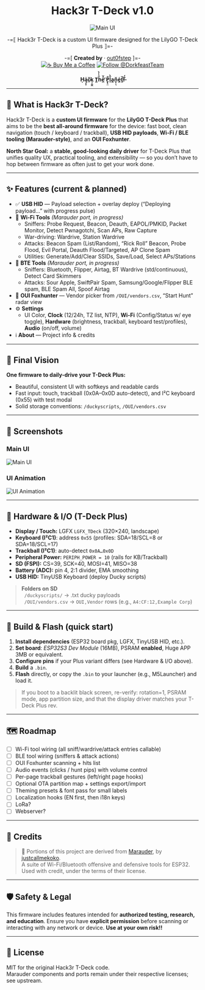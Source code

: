 <div align="center">

# Hack3r T-Deck v1.0  


![Main UI](https://github.com/out0fstep/Hack3r-T-Deck/raw/main/1000015418.png)
<p align="center">
-=⟦ Hack3r T-Deck is a custom UI firmware designed for the LilyGO T-Deck Plus ⟧=-
</p>


-=[ **Created by** · [out0fstep](https://github.com/out0fstep) ]=-  
[![☕️ Buy Me a Coffee](https://img.shields.io/badge/%E2%98%95%EF%B8%8F-Buy%20Me%20a%20Coffee-yellow)](https://buymeacoffee.com/out0fstep) [![Follow @DorkfeastTeam](https://img.shields.io/badge/follow-@DorkfeastTeam-1DA1F2?logo=x&logoColor=white)](https://x.com/DorkfeastTeam)

**Ḥą̥̥̍c̷̙̆k̘̝̰̭ T̻ȟ̔̓̀e̛̪̒̌ P̡̢̼̂l̟̑̀a̭n̨̹̖̆e̯̍ṯ̎̕!̶̐̒**

</div>

---

## 📖 What is Hack3r T-Deck?

Hack3r T-Deck is a **custom UI firmware** for the **LilyGO T-Deck Plus** that aims to be the **best all-around firmware** for the device: fast boot, clean navigation (touch / keyboard / trackball), **USB HID payloads**, **Wi-Fi / BLE tooling (Marauder-style)**, and an **OUI Foxhunter**.  

**North Star Goal:** a **stable, good-looking daily driver** for T-Deck Plus that unifies quality UX, practical tooling, and extensibility — so you don’t have to hop between firmware as often just to get your work done.

---

## ✨ Features (current & planned)

- ✅ **USB HID** — Payload selection + overlay deploy (“Deploying payload…” with progress pulse)
- 🚧 **Wi-Fi Tools** *(Marauder port, in progress)*
  - Sniffers: Probe Request, Beacon, Deauth, EAPOL/PMKID, Packet Monitor, Detect Pwnagotchi, Scan APs, Raw Capture
  - War-driving: Wardrive, Station Wardrive
  - Attacks: Beacon Spam (List/Random), “Rick Roll” Beacon, Probe Flood, Evil Portal, Deauth Flood/Targeted, AP Clone Spam
  - Utilities: Generate/Add/Clear SSIDs, Save/Load, Select APs/Stations
- 🚧 **BTE Tools** *(Marauder port, in progress)*
  - Sniffers: Bluetooth, Flipper, Airtag, BT Wardrive (std/continuous), Detect Card Skimmers
  - Attacks: Sour Apple, SwiftPair Spam, Samsung/Google/Flipper BLE spam, BLE Spam All, Spoof Airtag
- 🚧 **OUI Foxhunter** — Vendor picker from `/OUI/vendors.csv`, “Start Hunt” radar view
- ⚙️ **Settings**
  - UI Color, **Clock** (12/24h, TZ list, NTP), **Wi-Fi** (Config/Status w/ eye toggle), **Hardware** (brightness, trackball, keyboard test/profiles), **Audio** (on/off, volume)
- ℹ️ **About** — Project info & credits

---

## 🎯 Final Vision

**One firmware to daily-drive your T-Deck Plus:**
- Beautiful, consistent UI with softkeys and readable cards
- Fast input: touch, trackball (0x0A–0x0D auto-detect), and I²C keyboard (0x55) with test modal
- Solid storage conventions: `/duckyscripts`, `/OUI/vendors.csv`

---

## 📸 Screenshots

### Main UI
![Main UI](https://github.com/out0fstep/Hack3r-T-Deck/raw/main/file_0000000012d461f7aa82db854990720c.png)

### UI Animation
![UI Animation](https://github.com/out0fstep/Hack3r-T-Deck/raw/main/animation.gif)

---

## 🧰 Hardware & I/O (T-Deck Plus)

- **Display / Touch:** LGFX `LGFX_TDeck` (320×240, landscape)
- **Keyboard (I²C1)**: address `0x55` (profiles: SDA=18/SCL=8 or SDA=18/SCL=17)
- **Trackball (I²C1)**: auto-detect `0x0A…0x0D`
- **Peripheral Power:** `PERIPH_POWER = 10` (rails for KB/Trackball)
- **SD (FSPI):** CS=39, SCK=40, MOSI=41, MISO=38
- **Battery (ADC):** pin 4, 2:1 divider, EMA smoothing
- **USB HID:** TinyUSB Keyboard (deploy Ducky scripts)

> **Folders on SD**  
> ` /duckyscripts/` → .txt ducky payloads  
> ` /OUI/vendors.csv` → `OUI,Vendor` rows (e.g., `A4:CF:12,Example Corp`)  

---

## 🚀 Build & Flash (quick start)

1. **Install dependencies** (ESP32 board pkg, LGFX, TinyUSB HID, etc.).  
2. **Set board**: *ESP32S3 Dev Module* (16MB), PSRAM **enabled**, Huge APP 3MB or equivalent.  
3. **Configure pins** if your Plus variant differs (see Hardware & I/O above).  
4. **Build** a `.bin`.  
5. **Flash** directly, or copy the `.bin` to your launcher (e.g., M5Launcher) and load it.

> If you boot to a backlit black screen, re-verify: rotation=1, PSRAM mode, app partition size, and that the display driver matches your T-Deck Plus rev.

---

## 🗺️ Roadmap

- [ ] Wi-Fi tool wiring (all sniff/wardrive/attack entries callable)
- [ ] BLE tool wiring (sniffers & attack actions)
- [ ] OUI Foxhunter scanning + hits list
- [ ] Audio events (clicks / hunt pips) with volume control
- [ ] Per-page trackball gestures (left/right page hooks)
- [ ] Optional OTA partition map + settings export/import
- [ ] Theming presets & font pass for small labels
- [ ] Localization hooks (EN first, then i18n keys)
- [ ] LoRa?
- [ ] Webserver?
      
---

## 🤝 Credits

> 📝 Portions of this project are derived from [Marauder](https://github.com/justcallmekoko/Marauder), by [justcallmekoko](https://www.instagram.com/just.call.me.koko/#).  
> A suite of Wi-Fi/Bluetooth offensive and defensive tools for ESP32.  
> Used with credit, under the terms of their license.  

---

## 🛡️ Safety & Legal

This firmware includes features intended for **authorized testing, research, and education**. Ensure you have **explicit permission** before scanning or interacting with any network or device. **Use at your own risk!!**

---

## 📄 License

MIT for the original Hack3r T-Deck code.  
Marauder components and ports remain under their respective licenses; see upstream.

